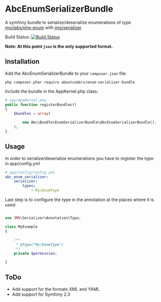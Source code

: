 AbcEnumSerializerBundle
=======================

A symfony bundle to serialize/deserialize enumerations of type [myclabs/php-enum](https://github.com/myclabs/php-enum) with [jms/serializer](https://github.com/schmittjoh/serializer).

Build Status: [![Build Status](https://travis-ci.org/aboutcoders/enum-serializer-bundle.svg?branch=master)](https://travis-ci.org/aboutcoders/enum-serializer-bundle)

**Note: At this point `json` is the only supported format.**

## Installation

Add the AbcEnumSerializerBundle to your `composer.json` file:

```
php composer.phar require aboutcoders/enum-serializer-bundle
```

Include the bundle in the AppKernel.php class:

``` php
# app/AppKernel.php
public function registerBundles()
{
    $bundles = array(

        new Abc\Bundle\EnumSerializerBundle\AbcEnumSerializerBundle(),
    );
}
```
## Usage

In order to serialize/deserialize enumerations you have to register the type in app/config.yml

``` yaml
# app/config/config.yml
abc_enum_serializer:
    serializer:
        types:
            - My\EnumType
```

Last step is to configure the type in the annotation at the places where it is used:

``` php

use JMS\Serializer\Annotation\Type;

class MyExample
{

    /**
     * @Type("My\EnumType")
     */
    private $permission;

}
```

## ToDo
* Add support for the formats XML and YAML
* Add support for Symfony 2.3
